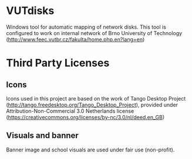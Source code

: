 # VUTdisks

Windows tool for automatic mapping of network disks. This tool is configured to
work on internal network of Brno University of Technology
(http://www.feec.vutbr.cz/fakulta/home.php.en?lang=en)


# Third Party Licenses

## Icons
Icons used in this project are based on the work of Tango Desktop Project
(http://tango.freedesktop.org/Tango_Desktop_Project), provided under
Attribution-Non-Commercial 3.0 Netherlands license 
(https://creativecommons.org/licenses/by-nc/3.0/nl/deed.en_GB)

## Visuals and banner
Banner image and school visuals are used under fair use (non-profit).